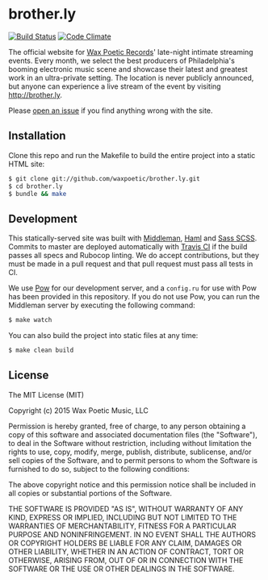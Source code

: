 # brother.ly

[![Build Status](https://travis-ci.org/waxpoetic/brother.ly.svg?branch=master)](https://travis-ci.org/waxpoetic/brother.ly)
[![Code Climate](https://codeclimate.com/github/waxpoetic/brother.ly/badges/gpa.svg)](https://codeclimate.com/github/waxpoetic/brother.ly)

The official website for [Wax Poetic Records][waxpoetic]' late-night
intimate streaming events. Every month, we select the best producers of
Philadelphia's booming electronic music scene and showcase their latest
and greatest work in an ultra-private setting. The location is never
publicly announced, but anyone can experience a live stream of the event by visiting
http://brother.ly.

Please [open an issue][new-issue] if you find anything wrong with the site.

## Installation

Clone this repo and run the Makefile to build the entire project into a
static HTML site:

```bash
$ git clone git://github.com/waxpoetic/brother.ly.git
$ cd brother.ly
$ bundle && make
```

## Development

This statically-served site was built with [Middleman][mm], [Haml][haml]
and [Sass SCSS][sass]. Commits to master are deployed automatically with
[Travis CI][ci] if the build passes all specs and Rubocop linting. We do
accept contributions, but they must be made in a pull request and that
pull request must pass all tests in CI.

We use [Pow][pow] for our development server, and a `config.ru` for
use with Pow has been provided in this repository. If you do not use
Pow, you can run the Middleman server by executing the following
command:

```bash
$ make watch
```

You can also build the project into static files at any time:

```bash
$ make clean build
```

## License

The MIT License (MIT)

Copyright (c) 2015 Wax Poetic Music, LLC

Permission is hereby granted, free of charge, to any person obtaining a copy
of this software and associated documentation files (the "Software"), to deal
in the Software without restriction, including without limitation the rights
to use, copy, modify, merge, publish, distribute, sublicense, and/or sell
copies of the Software, and to permit persons to whom the Software is
furnished to do so, subject to the following conditions:

The above copyright notice and this permission notice shall be included in
all copies or substantial portions of the Software.

THE SOFTWARE IS PROVIDED "AS IS", WITHOUT WARRANTY OF ANY KIND, EXPRESS OR
IMPLIED, INCLUDING BUT NOT LIMITED TO THE WARRANTIES OF MERCHANTABILITY,
FITNESS FOR A PARTICULAR PURPOSE AND NONINFRINGEMENT. IN NO EVENT SHALL THE
AUTHORS OR COPYRIGHT HOLDERS BE LIABLE FOR ANY CLAIM, DAMAGES OR OTHER
LIABILITY, WHETHER IN AN ACTION OF CONTRACT, TORT OR OTHERWISE, ARISING FROM,
OUT OF OR IN CONNECTION WITH THE SOFTWARE OR THE USE OR OTHER DEALINGS IN
THE SOFTWARE.

[waxpoetic]: http://waxpoeticrecords.com
[new-issue]: https://github.com/waxpoetic/brother.ly/issues/new
[mm]: http://middlemanapp.com
[haml]: http://haml-lang.com
[sass]: http://sass-lang.com
[ci]: http://travis-ci.org
[pow]: http://pow.cx
